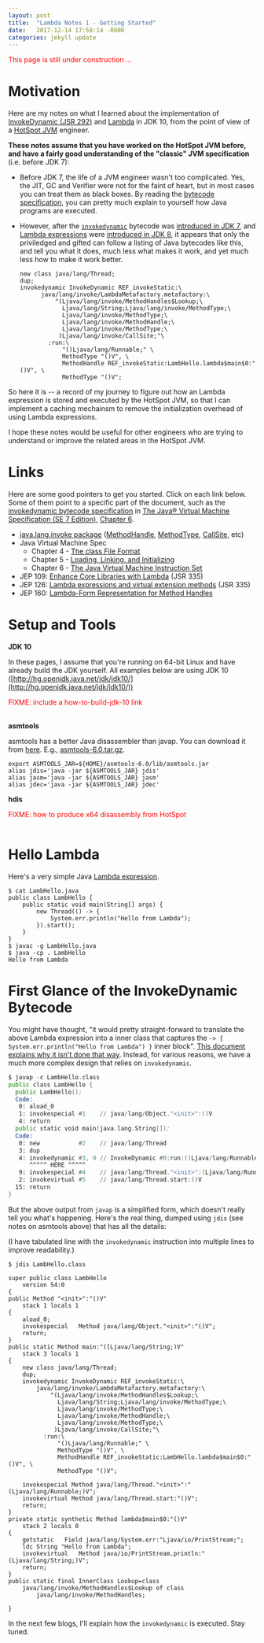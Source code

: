 ```yaml
---
layout: post
title:  "Lambda Notes 1 - Getting Started"
date:   2017-12-14 17:58:14 -0800
categories: jekyll update
---
```


<font color="red">This page is still under construction ...</font>

# Motivation

Here are my notes on what I learned about the implementation of
[InvokeDynamic (JSR 292)](https://docs.oracle.com/javase/8/docs/technotes/guides/vm/multiple-language-support.html)
and [Lambda](https://docs.oracle.com/javase/tutorial/java/javaOO/lambdaexpressions.html) in JDK 10, from the point of
view of a [HotSpot JVM](https://en.wikipedia.org/wiki/HotSpot) engineer.

__These notes assume that you have worked on the HotSpot JVM before, and have
a fairly good understanding of the "classic" JVM specification__ (i.e. before JDK 7):

* Before JDK 7, the life of a JVM engineer wasn't too complicated. Yes,
  the JIT, GC and Verifier were not for the faint of heart, but in most cases you can treat them
  as black boxes. By reading the [bytecode specification](https://docs.oracle.com/javase/specs/jvms/se8/html/index.html),
  you can pretty much explain to yourself
  how Java programs are executed.

* However, after the
  [`invokedynamic`](http://docs.oracle.com/javase/specs/jvms/se7/html/jvms-6.html#jvms-6.5.invokedynamic)
  bytecode was
  [introduced in JDK 7](https://www.javaworld.com/article/2860079/learn-java/invokedynamic-101.html),
  and [Lambda expressions](https://docs.oracle.com/javase/tutorial/java/javaOO/lambdaexpressions.html) were
  [introduced in JDK 8](https://blogs.oracle.com/thejavatutorials/jdk-8-is-released), it appears that only the priviledged
  and gifted can follow a listing of Java bytecodes like this, and tell you what it does, much less what makes
  it work, and yet much less how to make it work better.


  ```
  new class java/lang/Thread;
  dup;
  invokedynamic InvokeDynamic REF_invokeStatic:\
        java/lang/invoke/LambdaMetafactory.metafactory:\
            "(Ljava/lang/invoke/MethodHandles$Lookup;\
              Ljava/lang/String;Ljava/lang/invoke/MethodType;\
              Ljava/lang/invoke/MethodType;\
              Ljava/lang/invoke/MethodHandle;\
              Ljava/lang/invoke/MethodType;\
             )Ljava/lang/invoke/CallSite;"\
          :run:\
              "()Ljava/lang/Runnable;" \
              MethodType "()V", \
              MethodHandle REF_invokeStatic:LambHello.lambda$main$0:"()V", \
              MethodType "()V";
  ```

So here it is -- a record of my journey to figure out how an Lambda expression is stored and executed by
the HotSpot JVM, so that I can implement a caching mechainsm to remove the initialization overhead of
using Lambda expressions.

I hope these notes would be useful for other engineers who are trying to understand or
improve the related areas in the HotSpot JVM.

# Links

Here are some good pointers to get you started. Click on each link below. Some of them point to a
specific part of the document, such as the
[invokedynamic bytecode specification](http://docs.oracle.com/javase/specs/jvms/se7/html/jvms-6.html#jvms-6.5.invokedynamic) in
[The Java® Virtual Machine Specification (SE 7 Edition)](https://docs.oracle.com/javase/specs/jvms/se7/html/index.html),
[Chapter 6](https://docs.oracle.com/javase/specs/jvms/se7/html/jvms-6.html).


* [java.lang.invoke package](http://docs.oracle.com/javase/7/docs/api/java/lang/invoke/package-summary.html)
  ([MethodHandle](http://docs.oracle.com/javase/7/docs/api/java/lang/invoke/MethodHandle.html),
   [MethodType](http://docs.oracle.com/javase/7/docs/api/java/lang/invoke/MethodType.html),
   [CallSite](http://docs.oracle.com/javase/7/docs/api/java/lang/invoke/CallSite.html), etc)
* Java Virtual Machine Spec
  - Chapter 4 - [The class File Format](http://docs.oracle.com/javase/specs/jvms/se7/html/jvms-4.html#jvms-4.7.21)
  - Chapter 5 - [Loading, Linking, and Initializing](http://docs.oracle.com/javase/specs/jvms/se7/html/jvms-5.html#jvms-5.4.3.5)
  - Chapter 6 - [The Java Virtual Machine Instruction Set](http://docs.oracle.com/javase/specs/jvms/se7/html/jvms-6.html#jvms-6.5.invokedynamic)
* JEP 109: [Enhance Core Libraries with Lambda](http://openjdk.java.net/jeps/109) (JSR 335)
* JEP 126: [Lambda expressions and virtual extension methods](http://openjdk.java.net/jeps/126) (JSR 335)
* JEP 160: [Lambda-Form Representation for Method Handles](http://openjdk.java.net/jeps/160)

# Setup and Tools

<b>JDK 10</b>

In these pages, I assume that you're running on 64-bit Linux and have
already build the JDK yourself. All examples below are using JDK 10
([http://hg.openjdk.java.net/jdk/jdk10/](http://hg.openjdk.java.net/jdk/jdk10/))

<div><font color="red">FIXME: include a how-to-build-jdk-10 link</font><br><br></div>


<b>asmtools</b>

asmtools has a better Java disassembler than javap. You can download
it from
[here](https://adopt-openjdk.ci.cloudbees.com/view/OpenJDK/job/asmtools/). E.g.,
[asmtools-6.0.tar.gz](https://adopt-openjdk.ci.cloudbees.com/view/OpenJDK/job/asmtools/lastSuccessfulBuild/artifact/asmtools-6.0.tar.gz).

```
export ASMTOOLS_JAR=${HOME}/asmtools-6.0/lib/asmtools.jar
alias jdis='java -jar ${ASMTOOLS_JAR} jdis'
alias jasm='java -jar ${ASMTOOLS_JAR} jasm'
alias jdec='java -jar ${ASMTOOLS_JAR} jdec'
```

<b>hdis</b>

<div><font color="red">FIXME: how to produce x64 disassembly from HotSpot</font><br><br></div>


# Hello Lambda

Here's a very simple Java [Lambda expression](https://docs.oracle.com/javase/tutorial/java/javaOO/lambdaexpressions.html).

```
$ cat LambHello.java
public class LambHello {
    public static void main(String[] args) {
        new Thread(() -> {
            System.err.println("Hello from Lambda");
        }).start();
    }
}
$ javac -g LambHello.java
$ java -cp . LambHello
Hello from Lambda
```

# First Glance of the InvokeDynamic Bytecode

You might have thought, "it would pretty straight-forward to translate
the above Lambda expression into a inner class that captures the `-> {
System.err.println("Hello from Lambda") }` inner block". [This
document explains why it isn't done that way](http://cr.openjdk.java.net/~briangoetz/lambda/lambda-translation.html).
Instead, for various reasons, we have a much more
complex design that relies on `invokedynamic`.

```asm
$ javap -c LambHello.class
public class LambHello {
  public LambHello();
  Code:
   0: aload_0
   1: invokespecial #1    // java/lang/Object."<init>":()V
   4: return
  public static void main(java.lang.String[]);
  Code:
   0: new           #2    // java/lang/Thread
   3: dup
   4: invokedynamic #3, 0 // InvokeDynamic #0:run:()Ljava/lang/Runnable;
      ^^^^^ HERE ^^^^^
   9: invokespecial #4    // java/lang/Thread."<init>":(Ljava/lang/Runnable;)V
   2: invokevirtual #5    // java/lang/Thread.start:()V
  15: return
}
```

But the above output from `javap` is a simplified form, which doesn't
really tell you what's happening. Here's the real thing, dumped using
`jdis` (see notes on asmtools above) that has all the details:

(I have tabulated line with the `invokedynamic` instruction into multiple
lines to improve readability.)

```
$ jdis LambHello.class
 
super public class LambHello
    version 54:0
{
public Method "<init>":"()V"
    stack 1 locals 1
{
    aload_0;
    invokespecial   Method java/lang/Object."<init>":"()V";
    return;
}
public static Method main:"([Ljava/lang/String;)V"
    stack 3 locals 1
{
    new class java/lang/Thread;
    dup;
    invokedynamic InvokeDynamic REF_invokeStatic:\
        java/lang/invoke/LambdaMetafactory.metafactory:\
            "(Ljava/lang/invoke/MethodHandles$Lookup;\
              Ljava/lang/String;Ljava/lang/invoke/MethodType;\
              Ljava/lang/invoke/MethodType;\
              Ljava/lang/invoke/MethodHandle;\
              Ljava/lang/invoke/MethodType;\
             )Ljava/lang/invoke/CallSite;"\
          :run:\
              "()Ljava/lang/Runnable;" \
              MethodType "()V", \
              MethodHandle REF_invokeStatic:LambHello.lambda$main$0:"()V", \
              MethodType "()V";
 
    invokespecial Method java/lang/Thread."<init>":"(Ljava/lang/Runnable;)V";
    invokevirtual Method java/lang/Thread.start:"()V";
    return;
}
private static synthetic Method lambda$main$0:"()V"
    stack 2 locals 0
{
    getstatic   Field java/lang/System.err:"Ljava/io/PrintStream;";
    ldc String "Hello from Lambda";
    invokevirtual   Method java/io/PrintStream.println:"(Ljava/lang/String;)V";
    return;
}
public static final InnerClass Lookup=class
    java/lang/invoke/MethodHandles$Lookup of class
        java/lang/invoke/MethodHandles;
 
}
```

In the next few blogs, I'll explain how the `invokedynamic` is executed. Stay tuned.

